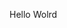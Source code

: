 Hello Wolrd






























































































































































































































































































































































































































































































































































































































































































































































































































































































































































































































































































































































































































































































































































































































































































































































































































































































































































































































































































































































































































































































































































































































































































































































































































































































































































































































































































































































































































































































































































































































































































































































































































































































































































































































































































































































































































































































































































































































































































































































































































































































































































































































































































































































































































































































































































































































































































































































































































































































































































































































































































































































































































































































































































































































































































































